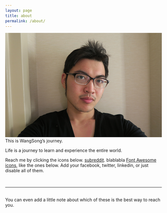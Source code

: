 ```yaml
---
layout: page
title: about
permalink: /about/
---
```


<img class="col one right" src="/img/prof_pic.jpg">

<br/>
This is WangSong’s journey.

Life is a journey to learn and experience the entire world.

Reach me by clicking the icons below.
 <a href="http://reddit.com" target="blank">subreddit</a>. blablabla <a href="http://fortawesome.github.io/Font-Awesome/" target="blank">Font Awesome icons</a>, like the ones below. Add your facebook, twitter, linkedin, or just disable all of them. 


<br/>
<hr/>
<br/>
<span class="contacticon center">
	<a href="mailto:wangsongiam@gmail.com"><i class="fa fa-envelope-square"></i></a>
	<a href="https://github.com/wangsongiam" target="_blank"><i class="fa fa-github-square"></i></a>
	<!-- <a href="https://www.linkedin.com" target="_blank"><i class="fa fa-linkedin-square"></i></a> -->
	<!-- <a href="http://tumblr.com" target="_blank"><i class="fa fa-tumblr-square"></i></a> -->
	<a href="https://twitter.com" target="_blank"><i class="fa fa-twitter-square"></i></a>
</span>

<div class="col three caption">
	You can even add a little note about which of these is the best way to reach you.
</div>

